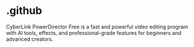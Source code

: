 # .github
CyberLink PowerDirector Free is a fast and powerful video editing program with AI tools, effects, and professional-grade features for beginners and advanced creators.
